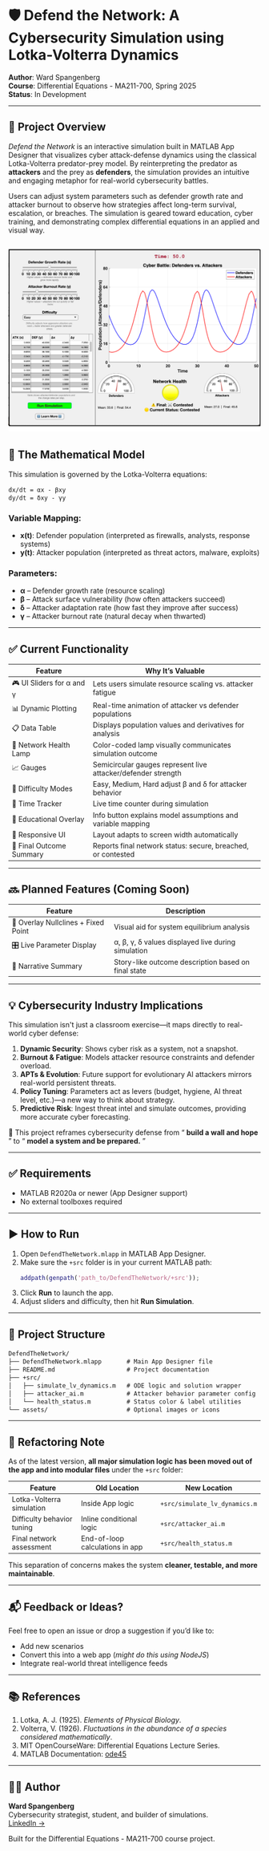 # 🛡️ Defend the Network: A Cybersecurity Simulation using Lotka-Volterra Dynamics

**Author**: Ward Spangenberg  
**Course**: Differential Equations - MA211-700, Spring 2025  
**Status**: In Development

---

## 📌 Project Overview

_Defend the Network_ is an interactive simulation built in MATLAB App Designer that visualizes cyber attack-defense dynamics using the classical Lotka-Volterra predator-prey model. By reinterpreting the predator as **attackers** and the prey as **defenders**, the simulation provides an intuitive and engaging metaphor for real-world cybersecurity battles.

Users can adjust system parameters such as defender growth rate and attacker burnout to observe how strategies affect long-term survival, escalation, or breaches. The simulation is geared toward education, cyber training, and demonstrating complex differential equations in an applied and visual way.

![Simulation Screenshot](assets/screenshots/main_ui.png)
---

## 🧰 The Mathematical Model

This simulation is governed by the Lotka-Volterra equations:

```
dx/dt = αx - βxy  
dy/dt = δxy - γy
```

### Variable Mapping:
- **x(t)**: Defender population (interpreted as firewalls, analysts, response systems)
- **y(t)**: Attacker population (interpreted as threat actors, malware, exploits)

### Parameters:
- **α** – Defender growth rate (resource scaling)
- **β** – Attack surface vulnerability (how often attackers succeed)
- **δ** – Attacker adaptation rate (how fast they improve after success)
- **γ** – Attacker burnout rate (natural decay when thwarted)

---

## ✅ Current Functionality

| Feature | Why It’s Valuable |
|--------|--------------------|
| 🎮 UI Sliders for α and γ | Lets users simulate resource scaling vs. attacker fatigue |
| 📊 Dynamic Plotting | Real-time animation of attacker vs defender populations |
| 📋 Data Table | Displays population values and derivatives for analysis |
| 🚦 Network Health Lamp | Color-coded lamp visually communicates simulation outcome |
| 📈 Gauges | Semicircular gauges represent live attacker/defender strength |
| 🎯 Difficulty Modes | Easy, Medium, Hard adjust β and δ for attacker behavior |
| 📅 Time Tracker | Live time counter during simulation |
| 🧠 Educational Overlay | Info button explains model assumptions and variable mapping |
| 🔄 Responsive UI | Layout adapts to screen width automatically |
| 📝 Final Outcome Summary | Reports final network status: secure, breached, or contested |

---

## 🔜 Planned Features (Coming Soon)

| Feature | Description |
|--------|-------------|
| 🔀 Overlay Nullclines + Fixed Point | Visual aid for system equilibrium analysis |
| 🎛️ Live Parameter Display | α, β, γ, δ values displayed live during simulation |
| 🧾 Narrative Summary | Story-like outcome description based on final state |

---

## 💡 Cybersecurity Industry Implications

This simulation isn't just a classroom exercise—it maps directly to real-world cyber defense:

1. **Dynamic Security**: Shows cyber risk as a system, not a snapshot.
1. **Burnout & Fatigue**: Models attacker resource constraints and defender overload.
1. **APTs & Evolution**: Future support for evolutionary AI attackers mirrors real-world persistent threats.
1. **Policy Tuning**: Parameters act as levers (budget, hygiene, AI threat level, etc.)—a new way to think about strategy.
1. **Predictive Risk**: Ingest threat intel and simulate outcomes, providing more accurate cyber forecasting.

🚀 This project reframes cybersecurity defense from “ **build a wall and hope** ” to “ **model a system and be prepared.** ”

---

## ✅ Requirements

- MATLAB R2020a or newer (App Designer support)
- No external toolboxes required

---

## ▶️ How to Run

1. Open `DefendTheNetwork.mlapp` in MATLAB App Designer.
2. Make sure the `+src` folder is in your current MATLAB path:
   ```matlab
   addpath(genpath('path_to/DefendTheNetwork/+src'));
   ```
3. Click **Run** to launch the app.
4. Adjust sliders and difficulty, then hit **Run Simulation**.

---

## 📁 Project Structure

```
DefendTheNetwork/
├── DefendTheNetwork.mlapp       # Main App Designer file
├── README.md                    # Project documentation
├── +src/
│   ├── simulate_lv_dynamics.m   # ODE logic and solution wrapper
│   ├── attacker_ai.m            # Attacker behavior parameter config
│   └── health_status.m          # Status color & label utilities
└── assets/                      # Optional images or icons
```

---
## 🔄 Refactoring Note

As of the latest version, **all major simulation logic has been moved out of the app and into modular files** under the `+src` folder:

| Feature                     | Old Location                      | New Location               |
|----------------------------|-----------------------------------|----------------------------|
| Lotka-Volterra simulation  | Inside App logic                  | `+src/simulate_lv_dynamics.m` |
| Difficulty behavior tuning | Inline conditional logic          | `+src/attacker_ai.m`       |
| Final network assessment   | End-of-loop calculations in app   | `+src/health_status.m`     |

This separation of concerns makes the system **cleaner, testable, and more maintainable**.

---
## 📬 Feedback or Ideas?

Feel free to open an issue or drop a suggestion if you’d like to:

- Add new scenarios
- Convert this into a web app (*might do this using NodeJS*)
- Integrate real-world threat intelligence feeds

---

## 📚 References

1. Lotka, A. J. (1925). *Elements of Physical Biology*.  
2. Volterra, V. (1926). *Fluctuations in the abundance of a species considered mathematically*.  
3. MIT OpenCourseWare: Differential Equations Lecture Series.  
4. MATLAB Documentation: [ode45](https://www.mathworks.com/help/matlab/ref/ode45.html)

---
## 🧑‍💻 Author

**Ward Spangenberg**  
Cybersecurity strategist, student, and builder of simulations.  
[LinkedIn →](https://www.linkedin.com/in/wardspan/)

Built for the Differential Equations - MA211-700 course project.
